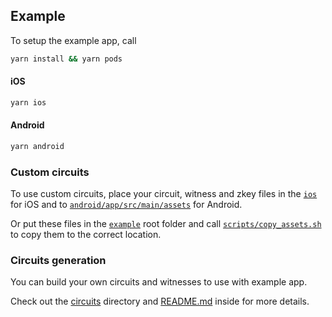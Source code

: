 
## Example

To setup the example app, call
```bash
yarn install && yarn pods
```

#### iOS

```bash
yarn ios
```

#### Android

```bash
yarn android
```

### Custom circuits

To use custom circuits, place your circuit, witness and zkey files in the [`ios`](./ios) for iOS and to [`android/app/src/main/assets`](./android/app/src/main/assets) for Android.

Or put these files in the [`example`](.) root folder and call [`scripts/copy_assets.sh`](./scripts/copy_assets.sh) to copy them to the correct location.

### Circuits generation

You can build your own circuits and witnesses to use with example app.

Check out the [circuits](../circuits) directory and [README.md](../circuits/README.md) inside for more details.

